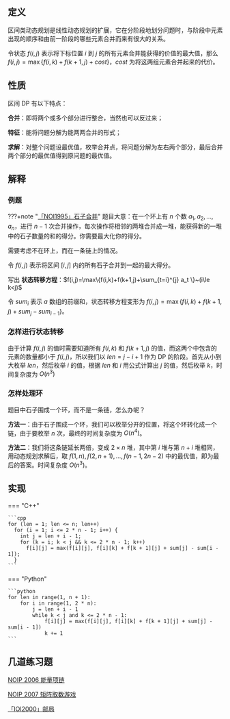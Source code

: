 ## 定义

区间类动态规划是线性动态规划的扩展，它在分阶段地划分问题时，与阶段中元素出现的顺序和由前一阶段的哪些元素合并而来有很大的关系。

令状态 $f(i,j)$ 表示将下标位置 $i$ 到 $j$ 的所有元素合并能获得的价值的最大值，那么 $f(i,j)=\max\{f(i,k)+f(k+1,j)+cost\}$，$cost$ 为将这两组元素合并起来的代价。

## 性质

区间 DP 有以下特点：

**合并**：即将两个或多个部分进行整合，当然也可以反过来；

**特征**：能将问题分解为能两两合并的形式；

**求解**：对整个问题设最优值，枚举合并点，将问题分解为左右两个部分，最后合并两个部分的最优值得到原问题的最优值。

## 解释

### 例题

???+note "[「NOI1995」石子合并](https://loj.ac/problem/10147)"
    题目大意：在一个环上有 $n$ 个数 $a_1,a_2,\dots,a_n$，进行 $n-1$ 次合并操作，每次操作将相邻的两堆合并成一堆，能获得新的一堆中的石子数量的和的得分。你需要最大化你的得分。

需要考虑不在环上，而在一条链上的情况。

令 $f(i,j)$ 表示将区间 $[i,j]$ 内的所有石子合并到一起的最大得分。

写出 **状态转移方程**：$f(i,j)=\max\{f(i,k)+f(k+1,j)+\sum_{t=i}^{j} a_t \}~(i\le k<j)$

令 $sum_i$ 表示 $a$ 数组的前缀和，状态转移方程变形为 $f(i,j)=\max\{f(i,k)+f(k+1,j)+sum_j-sum_{i-1} \}$。

### 怎样进行状态转移

由于计算 $f(i,j)$ 的值时需要知道所有 $f(i,k)$ 和 $f(k+1,j)$ 的值，而这两个中包含的元素的数量都小于 $f(i,j)$，所以我们以 $len=j-i+1$ 作为 DP 的阶段。首先从小到大枚举 $len$，然后枚举 $i$ 的值，根据 $len$ 和 $i$ 用公式计算出 $j$ 的值，然后枚举 $k$，时间复杂度为 $O(n^3)$

### 怎样处理环

题目中石子围成一个环，而不是一条链，怎么办呢？

**方法一**：由于石子围成一个环，我们可以枚举分开的位置，将这个环转化成一个链，由于要枚举 $n$ 次，最终的时间复杂度为 $O(n^4)$。

**方法二**：我们将这条链延长两倍，变成 $2\times n$ 堆，其中第 $i$ 堆与第 $n+i$ 堆相同，用动态规划求解后，取 $f(1,n),f(2,n+1),\dots,f(n-1,2n-2)$ 中的最优值，即为最后的答案。时间复杂度 $O(n^3)$。

## 实现

=== "C++"

    ```cpp
    for (len = 1; len <= n; len++)
      for (i = 1; i <= 2 * n - 1; i++) {
        int j = len + i - 1;
        for (k = i; k < j && k <= 2 * n - 1; k++)
          f[i][j] = max(f[i][j], f[i][k] + f[k + 1][j] + sum[j] - sum[i - 1]);
      }
    ```

=== "Python"

    ```python
    for len in range(1, n + 1):
        for i in range(1, 2 * n):
            j = len + i - 1
            while k < j and k <= 2 * n - 1:
                f[i][j] = max(f[i][j], f[i][k] + f[k + 1][j] + sum[j] - sum[i - 1])
                k += 1
    ```

## 几道练习题

[NOIP 2006 能量项链](https://vijos.org/p/1312)

[NOIP 2007 矩阵取数游戏](https://vijos.org/p/1378)

[「IOI2000」邮局](https://www.luogu.com.cn/problem/P4767)
